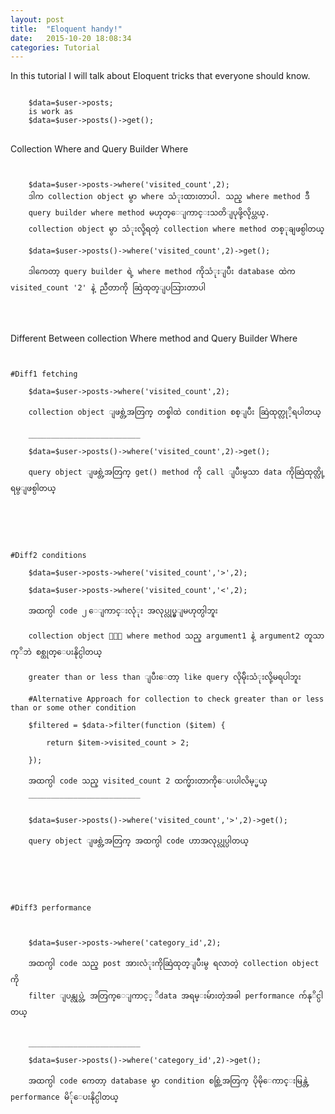 ```yaml
---
layout: post
title:  "Eloquent handy!"
date:   2015-10-20 18:08:34
categories: Tutorial
---
```

In this tutorial I will talk about Eloquent tricks that everyone should know.


<pre>
<code>
	$data=$user->posts;
	is work as
	$data=$user->posts()->get();
</code>
</pre>


Collection Where and Query Builder Where

<pre>
<code>

	$data=$user->posts->where('visited_count',2);
	ဒါက collection object မွာ where သံုးထားတာပါ. သည္ where method ဒီ 
	query builder where method မဟုတ္ေျကာင္းသတိျပုဖို့လိုပ္တယ္. 
	collection object မွာ သံုးလို့ရတဲ့ collection where method တစ္ုချဖစ္ပါတယ္

	$data=$user->posts()->where('visited_count',2)->get();

	ဒါကေတာ့ query builder ရဲ့ where method ကိုသံုးျပီး database ထဲက visited_count '2' နဲ့ ညီတာကို ဆြဲထုတ္ျပသြားတာပါ
    

</code>
</pre>

Different Between collection Where method and Query Builder Where

<pre>
<code>

#Diff1 fetching

	$data=$user->posts->where('visited_count',2);

	collection object ျဖစ္တဲ့အတြက္ တစ္ခါထဲ condition စစ္ျပီး ဆြဲထုတ္လုိ့ရပါတယ္

	_________________________

    $data=$user->posts()->where('visited_count',2)->get();

    query object ျဖစ္တဲ့အတြက္ get() method ကို call ျပီးမွသာ data ကိုဆြဲထုတ္လို့ရမွျဖစ္ပါတယ္


</code>
</pre>

<pre>
<code>

#Diff2 conditions

	$data=$user->posts->where('visited_count','>',2);

	$data=$user->posts->where('visited_count','<',2);

	အထက္ပါ code ၂ ေျကာင္းလုံုး အလုပ္လုပ္မွျမဟုတ္ပါဘူး

	collection object ၇ဲ့ where method သည္ argument1 နဲ့ argument2 တူသာကုိဘဲ စစ္ထုတ္ေပးနိုင္ပါတယ္

	greater than or less than ျပီးေတာ့ like query လိုမ်ိုးသံုးလို့မရပါဘူး

	#Alternative Approach for collection to check greater than or less than or some other condition

	$filtered = $data->filter(function ($item) {
	
		return $item->visited_count > 2;
	
	});

	အထက္ပါ code သည္ visited_count 2 ထက္မ်ားတာကိုေပးပါလိမ့္မယ္
	_________________________


    $data=$user->posts()->where('visited_count','>',2)->get();

    query object ျဖစ္တဲ့အတြက္ အထက္ပါ code ဟာအလုပ္လုပ္ပါတယ္


</code>
</pre>


<pre>
<code>

#Diff3 performance



	$data=$user->posts->where('category_id',2);

	အထက္ပါ code သည္ post အားလံုးကိုဆြဲထုတ္ျပီးမွ ရလာတဲ့ collection object ကို 
	filter ျပန္လုပ္တဲ့ အတြက္ေျကာင့္ ိdata အရမ္းမ်ားတဲ့အခါ performance က်နုိင္ပါတယ္


	_________________________

    $data=$user->posts()->where('category_id',2)->get();

    အထက္ပါ code ကေတာ့ database မွာ condition စစ္တြဲ့အတြက္ ပိုမိုေကာင္းမြန္တဲ့ performance မိ်ုေပးနိုင္ပါတယ္

</code>
</pre>



